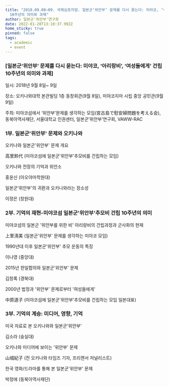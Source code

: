 ```yaml
---
title: "2018.09.08~09. 국제심포지엄. 일본군‘위안부’ 문제를 다시 묻는다: 미야코, ‘아리랑비’, ‘여성들에게’ 건립
  10주년의 의미와 과제"
author: 일본군'위안부'연구회
date: 2022-01-28T13:10:37.992Z
home_sticky: true
pinned: false
tags:
  - academic
  - event
---
```

### \[일본군‘위안부’ 문제를 다시 묻는다: 미야코, ‘아리랑비’, ‘여성들에게’ 건립 10주년의 의미와 과제]

일시: 2018년 9월 8일~ 9일

장소: 오키나와대학 본관빌딩 1층 동창회관(9월 8일), 미야코지마 시립 중앙 공민관(9월 9일)

주최: 미야코섬에서 ‘위안부’문제를 생각하는 모임(宮古島で慰安婦問題を考える会), 동북아역사재단, 서울대학교 인권센터, 일본군’위안부’연구회, VAWW-RAC



### 1부. 일본군'위안부' 문제와 오키나와

오키나와 일본군'위안부' 문제 개요

高里鈴代 (미야코섬에 일본군'위안부'추모비를 건립하는 모임)

오키나와 전장의 기억과 위안소

홍윤신 (아오야마학원대)

일본군'위안부'의 귀환과 오키나와라는 장소성

이정은 (창원대)



### 2부. 기억의 재현-미야코섬 일본군'위안부'추모비 건립 10주년의 의미

미야코섬의 일본군 '위안부를 위한 비' 아리랑비의 건립과정과 군사화의 현재

上里淸美 (일본군'위안부' 문제를 생각하는 미야코 모임)

1990년대 이후 일본군'위안부' 추모 운동의 특징

이나영 (중앙대)

2015년 한일합의와 일본군'위안부' 문제 

김창록 (경북대)

2000년 법정과 '위안부' 문제로부터 '여성들에게' 

中原道子 (미야코섬에 일본군'위안부'추모비를 건립하는 모임 일본대표)

 

### 3부. 기억의 계승: 미디어, 영향, 기억

미국 자료로 본 오키나와와 일본군'위안부'

김소라 (숭실대)

오키나와 미디어에 보이는 '위안부' 문제 

山城紀子 (전 오키나와 타임즈 기자, 프리랜서 저널리스트)

한국 영화/드라마를 통해 본 일본군'위안부' 문제

박정애 (동북아역사재단)